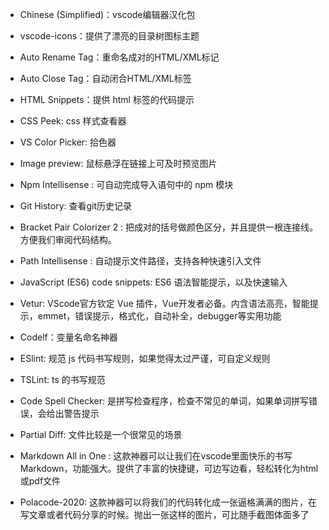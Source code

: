 - Chinese (Simplified)：vscode编辑器汉化包
- vscode-icons：提供了漂亮的目录树图标主题
- Auto Rename Tag：重命名成对的HTML/XML标记
- Auto Close Tag：自动闭合HTML/XML标签
- HTML Snippets：提供 html 标签的代码提示
- CSS Peek: css 样式查看器
- VS Color Picker: 拾色器
- Image preview: 鼠标悬浮在链接上可及时预览图片
- Npm Intellisense : 可自动完成导入语句中的 npm 模块
- Git History: 查看git历史记录
- Bracket Pair Colorizer 2 : 把成对的括号做颜色区分，并且提供一根连接线。方便我们审阅代码结构。
- Path Intellisense : 自动提示文件路径，支持各种快速引入文件
- JavaScript (ES6) code snippets: ES6 语法智能提示，以及快速输入
- Vetur: VScode官方钦定 Vue 插件，Vue开发者必备。内含语法高亮，智能提示，emmet，错误提示，格式化，自动补全，debugger等实用功能
- Codelf：变量名命名神器


- ESlint: 规范 js 代码书写规则，如果觉得太过严谨，可自定义规则
- TSLint: ts 的书写规范
- Code Spell Checker: 是拼写检查程序，检查不常见的单词，如果单词拼写错误，会给出警告提示


- Partial Diff: 文件比较是一个很常见的场景
- Markdown All in One : 这款神器可以让我们在vscode里面快乐的书写Markdown，功能强大。提供了丰富的快捷键，可边写边看，轻松转化为html或pdf文件
- Polacode-2020: 这款神器可以将我们的代码转化成一张逼格满满的图片，在写文章或者代码分享的时候。抛出一张这样的图片，可比随手截图体面多了
